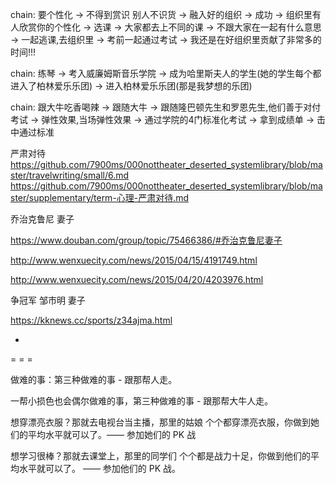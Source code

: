 
chain:
要个性化 -> 不得到赏识 别人不识货 -> 融入好的组织 -> 成功 -> 组织里有人欣赏你的个性化 -> 选课 -> 大家都去上不同的课 -> 不跟大家在一起有什么意思 -> 一起逃课,去组织里 -> 考前一起通过考试 -> 我还是在好组织里贡献了非常多的时间!!!

chain:
练琴 -> 考入威廉姆斯音乐学院 -> 成为哈里斯夫人的学生(她的学生每个都进入了柏林爱乐乐团) -> 进入柏林爱乐乐团(那是我梦想的乐团)

chain:
跟大牛吃香喝辣 -> 跟随大牛 -> 跟随隆巴顿先生和罗恩先生,他们善于对付考试 -> 弹性效果,当场弹性效果 -> 通过学院的4门标准化考试 -> 拿到成绩单 -> 击中通过标准




严肃对待
https://github.com/7900ms/000nottheater_deserted_systemlibrary/blob/master/travelwriting/small/6.md
https://github.com/7900ms/000nottheater_deserted_systemlibrary/blob/master/supplementary/term-心理-严肃对待.md

乔治克鲁尼 妻子

https://www.douban.com/group/topic/75466386/#乔治克鲁尼妻子

http://www.wenxuecity.com/news/2015/04/15/4191749.html

http://www.wenxuecity.com/news/2015/04/20/4203976.html

争冠军 邹市明 妻子

https://kknews.cc/sports/z34ajma.html



-

= = =

做难的事：第三种做难的事 - 跟那帮人走。

一帮小损色也会偶尔做难的事，第三种做难的事 - 跟那帮大牛人走。

想穿漂亮衣服？那就去电视台当主播，那里的姑娘 个个都穿漂亮衣服，你做到她们的平均水平就可以了。—— 参加她们的 PK 战

想学习很棒？那就去课堂上，那里的同学们 个个都是战力十足，你做到他们的平均水平就可以了。 —— 参加他们的 PK 战。






